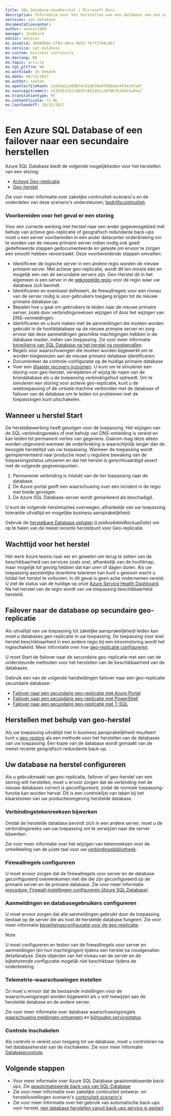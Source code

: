 ```yaml
---
title: SQL Database-noodherstel | Microsoft Docs
description: Informatie over het herstellen van een database van een onderbreking van de regionale datacenter of mislukt met de Azure SQL Database actieve geo-replicatie en mogelijkheden van geo-herstel.
services: sql-database
documentationcenter: 
author: anosov1960
manager: jhubbard
editor: monicar
ms.assetid: 4800960e-3f9d-40ce-9e55-fb7f2784c067
ms.service: sql-database
ms.custom: business continuity
ms.devlang: NA
ms.topic: article
ms.tgt_pltfrm: NA
ms.workload: On Demand
ms.date: 04/14/2017
ms.author: sashan
ms.openlocfilehash: cbd54a2a309874c81d8384d789bebe4f94c97adf
ms.sourcegitcommit: e5355615d11d69fc8d3101ca97067b3ebb3a45ef
ms.translationtype: MT
ms.contentlocale: nl-NL
ms.lasthandoff: 10/31/2017
---
```

# <a name="restore-an-azure-sql-database-or-failover-to-a-secondary"></a>Een Azure SQL Database of een failover naar een secundaire herstellen
Azure SQL Database biedt de volgende mogelijkheden voor het herstellen van een storing:

* [Actieve Geo-replicatie](sql-database-geo-replication-overview.md)
* [Geo-herstel](sql-database-recovery-using-backups.md#point-in-time-restore)

Zie voor meer informatie over zakelijke continuïteit-scenario's en de onderdelen van deze scenario's ondersteunen, [bedrijfscontinuïteit](sql-database-business-continuity.md).

### <a name="prepare-for-the-event-of-an-outage"></a>Voorbereiden voor het geval er een storing
Voor een correcte werking met herstel naar een ander gegevensgebied met behulp van actieve geo-replicatie of geografisch redundante back-ups moet u een server voorbereiden in een ander datacenter onderbreking om te worden van de nieuwe primaire server indien nodig ook goed gedefinieerde stappen gedocumenteerde en geteste om ervoor te zorgen een smooth hebben veroorzaakt. Deze voorbereidende stappen omvatten:

* Identificeer de logische server in een andere regio worden de nieuwe primaire server. Met actieve geo-replicatie, wordt dit ten minste één en mogelijk een van de secundaire servers zijn. Geo-Herstel dit in het algemeen is een server in de [gekoppelde regio](../best-practices-availability-paired-regions.md) voor de regio waar uw database zich bevindt.
* Identificeren en eventueel definieert, de firewallregels voor een niveau van de server nodig is voor gebruikers toegang krijgen tot de nieuwe primaire database op.
* Bepalen hoe u gaat om gebruikers te leiden naar de nieuwe primaire server, zoals door verbindingsreeksen wijzigen of door het wijzigen van DNS-vermeldingen.
* Identificeren en u kunt maken met de aanmeldingen die moeten worden gebruikt in de hoofddatabase op de nieuwe primaire server en zorg ervoor dat deze aanmeldingen geschikte machtigingen hebben in de database master, indien van toepassing. Zie voor meer informatie [beveiliging van SQL Database na het herstel na noodgevallen](sql-database-geo-replication-security-config.md)
* Regels voor waarschuwingen die moeten worden bijgewerkt om te worden toegewezen aan de nieuwe primaire database identificeren.
* Documenteer de controle-configuratie op de huidige primaire database
* Voer een [disaster recovery inzoomen](sql-database-disaster-recovery-drills.md). U kunt om te simuleren een storing voor geo-herstel, verwijderen of wijzig de naam van de brondatabase als u de toepassing verbindingsfout optreedt. Om te simuleren een storing voor actieve geo-replicatie, kunt u de webtoepassing of de virtuele machine verbonden met de database of failover van de database om te leiden tot problemen met de toepassingen kunt uitschakelen.

## <a name="when-to-initiate-recovery"></a>Wanneer u herstel Start
De herstelbewerking heeft gevolgen voor de toepassing. Het wijzigen van de SQL-verbindingsreeks of met behulp van DNS-omleiding is vereist en kan leiden tot permanent verlies van gegevens. Daarom mag deze alleen worden uitgevoerd wanneer de onderbreking is waarschijnlijk langer dan de beoogde hersteltijd van uw toepassing. Wanneer de toepassing wordt geïmplementeerd naar productie moet u reguliere bewaking van de toepassingsstatus uitvoeren en dat het herstel is gerechtvaardigd assert met de volgende gegevenspunten:

1. Permanente verbinding is mislukt van de tier toepassing naar de database.
2. De Azure-portal geeft een waarschuwing over een incident in de regio met brede gevolgen.
3. De Azure SQL Database-server wordt gemarkeerd als beschadigd.

U kunt de volgende herstelopties overwegen, afhankelijk van uw toepassing tolerantie uitvaltijd en mogelijke business aansprakelijkheid.

Gebruik de [herstelbare Database ophalen](https://msdn.microsoft.com/library/dn800985.aspx) (*LastAvailableBackupDate*) om op te halen van de meest recente herstelpunt voor Geo-replicatie.

## <a name="wait-for-service-recovery"></a>Wachttijd voor het herstel
Het werk Azure teams naar eer en geweten om terug te zetten van de beschikbaarheid van services zoals snel, afhankelijk van de hoofdmap, maar mogelijk tot gevolg hebben dat kan uren of dagen duren.  Als uw toepassing aanzienlijke downtime tolereren kan kunt u gewoon wacht u totdat het herstel te voltooien. In dit geval is geen actie ondernemen vereist. U ziet de status van de huidige op onze [Azure Service Health Dashboard](https://azure.microsoft.com/status/). Na het herstel van de regio wordt van uw toepassing beschikbaarheid hersteld.

## <a name="fail-over-to-geo-replicated-secondary-database"></a>Failover naar de database op secundaire geo-replicatie
Als uitvaltijd van uw toepassing tot zakelijke aansprakelijkheid leiden kan moet u databases geo-replicatie in uw toepassing. De toepassing voor snel herstel beschikbaarheid in een andere regio bij een stroomstoring wordt het ingeschakeld. Meer informatie over hoe [geo-replicatie configureren](sql-database-geo-replication-portal.md).

U moet Start de failover naar de secundaire geo-replicatie met een van de ondersteunde methoden voor het herstellen van de beschikbaarheid van de databases.

Gebruik een van de volgende handleidingen failover naar een geo-replicatie secundaire database:

* [Failover naar een secundaire geo-replicatie met Azure Portal](sql-database-geo-replication-portal.md)
* [Failover naar een secundaire geo-replicatie met PowerShell](scripts/sql-database-setup-geodr-and-failover-database-powershell.md)
* [Failover naar een secundaire geo-replicatie met T-SQL](/sql/t-sql/statements/alter-database-azure-sql-database)

## <a name="recover-using-geo-restore"></a>Herstellen met behulp van geo-herstel
Als uw toepassing uitvaltijd niet in business aansprakelijkheid resulteert kunt u [geo-restore](sql-database-recovery-using-backups.md) als een methode voor het herstellen van de databases van uw toepassing. Een kopie van de database wordt gemaakt van de meest recente geografisch redundante back-up.

## <a name="configure-your-database-after-recovery"></a>Uw database na herstel configureren
Als u gebruikmaakt van geo-replicatie, failover of geo-herstel van een storing wilt herstellen, moet u ervoor zorgen dat de verbinding met de nieuwe databases correct is geconfigureerd, zodat de normale toepassing-functie kan worden hervat. Dit is een controlelijst van taken bij het klaarstomen van uw productieomgeving herstelde database.

### <a name="update-connection-strings"></a>Verbindingstekenreeksen bijwerken
Omdat de herstelde database bevindt zich in een andere server, moet u de verbindingsreeks van uw toepassing om te verwijzen naar die server bijwerken.

Zie voor meer informatie over het wijzigen van tekenreeksen voor de ontwikkeling van de juiste taal voor uw [verbindingsbibliotheek](sql-database-libraries.md).

### <a name="configure-firewall-rules"></a>Firewallregels configureren
U moet ervoor zorgen dat de firewallregels voor server en de database geconfigureerd overeenkomen met die die zijn geconfigureerd op de primaire server en de primaire database. Zie voor meer informatie [procedure: Firewall-instellingen configureren (Azure SQL Database)](sql-database-configure-firewall-settings.md).

### <a name="configure-logins-and-database-users"></a>Aanmeldingen en databasegebruikers configureren
U moet ervoor zorgen dat alle aanmeldingen gebruikt door de toepassing bestaat op de server die als host de herstelde database fungeert. Zie voor meer informatie [beveiligingsconfiguratie voor de geo-replicatie](sql-database-geo-replication-security-config.md).

> [!NOTE]
> U moet configureren en testen van de firewallregels voor server en aanmeldingen (en hun machtigingen) tijdens een herstel na noodgevallen detailanalyse. Deze objecten van het niveau van de server en de bijbehorende configuratie mogelijk niet beschikbaar tijdens de onderbreking.
> 
> 

### <a name="setup-telemetry-alerts"></a>Telemetrie-waarschuwingen instellen
Zo moet u ervoor dat de bestaande instellingen voor de waarschuwingsregel worden bijgewerkt als u wilt toewijzen aan de herstelde database en de andere server.

Zie voor meer informatie over database waarschuwingsregels [waarschuwing meldingen ontvangen](../monitoring-and-diagnostics/insights-receive-alert-notifications.md) en [bijhouden servicestatus](../monitoring-and-diagnostics/insights-service-health.md).

### <a name="enable-auditing"></a>Controle inschakelen
Als controle is vereist voor toegang tot uw database, moet u controleren na het databaseherstel van de inschakelen. Zie voor meer informatie [Databasecontrole](sql-database-auditing.md).

## <a name="next-steps"></a>Volgende stappen
* Voor meer informatie over Azure SQL Database geautomatiseerde back-ups, Zie [geautomatiseerde back-ups van SQL-Database](sql-database-automated-backups.md)
* Zie voor meer informatie over zakelijke continuïteit ontwerp- en herstelinstellingen scenario's [continuïteit scenario's](sql-database-business-continuity.md)
* Zie voor meer informatie over het gebruik van automatische back-ups voor herstel, [een database herstellen vanuit back-ups service is gestart](sql-database-recovery-using-backups.md)

